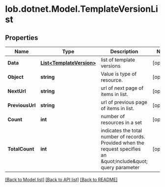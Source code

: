 # lob.dotnet.Model.TemplateVersionList

## Properties

Name | Type | Description | Notes
------------ | ------------- | ------------- | -------------
**Data** | [**List&lt;TemplateVersion&gt;**](TemplateVersion.md) | list of template versions | [optional] 
**Object** | **string** | Value is type of resource. | [optional] 
**NextUrl** | **string** | url of next page of items in list. | [optional] 
**PreviousUrl** | **string** | url of previous page of items in list. | [optional] 
**Count** | **int** | number of resources in a set | [optional] 
**TotalCount** | **int** | indicates the total number of records. Provided when the request specifies an \&quot;include\&quot; query parameter | [optional] 

[[Back to Model list]](../README.md#documentation-for-models) [[Back to API list]](../README.md#documentation-for-api-endpoints) [[Back to README]](../README.md)

